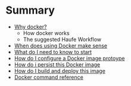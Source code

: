 # Summary

* [Why docker?](README.md)
   * How docker works
   * The suggested Haufe Workflow
* [When does using Docker make sense](first-question.md)
* [What do I need to know to start](second-question.md)
* [How do I configure a Docker image protoype](how_do_i_configure_a_docker_image_protoype.md)
* [How do i persist this Docker image](how_do_i_persist_this_docker_image.md)
* [How do I build and deploy this image](how_do_i_build_and_deploy_this_image.md)
* [Docker command reference](docker_command_reference.md)

